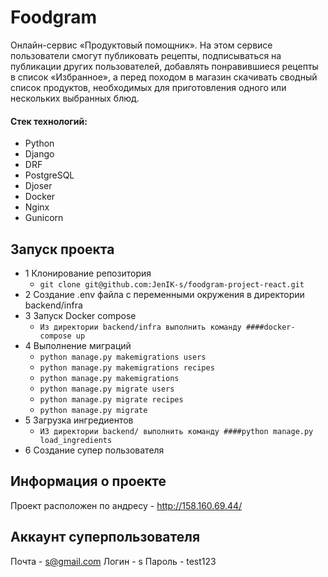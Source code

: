 # Foodgram

Онлайн-сервис «Продуктовый помощник». На этом сервисе пользователи смогут публиковать рецепты, подписываться на публикации других пользователей, добавлять понравившиеся рецепты в список «Избранное», а перед походом в магазин скачивать сводный список продуктов, необходимых для приготовления одного или нескольких выбранных блюд.

#### Стек технологий:
- Python
- Django
- DRF
- PostgreSQL
- Djoser
- Docker
- Nginx
- Gunicorn

## Запуск проекта
- 1 Клонирование репозитория
  - `git clone git@github.com:JenIK-s/foodgram-project-react.git`
- 2 Создание .env файла с переменными окружения в директории backend/infra
- 3 Запуск Docker compose
  - `Из директории backend/infra выполнить команду ####docker-compose up`
- 4 Выполнение миграций
  - `python manage.py makemigrations users`
  - `python manage.py makemigrations recipes`
  - `python manage.py makemigrations`
  - `python manage.py migrate users`
  - `python manage.py migrate recipes`
  - `python manage.py migrate`
- 5 Загрузка ингредиентов
  - `ИЗ директории backend/ выполнить команду ####python manage.py load_ingredients`
- 6 Создание супер пользователя

## Информация о проекте
Проект расположен по андресу - http://158.160.69.44/
## Аккаунт суперпользователя
Почта - s@gmail.com
Логин - s
Пароль - test123

